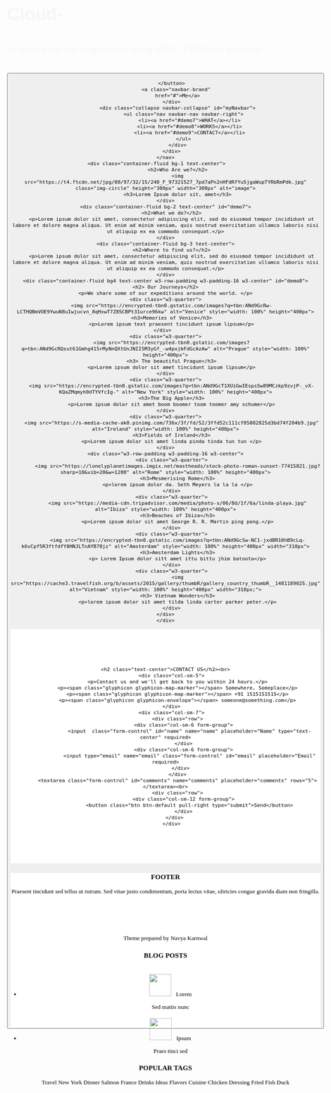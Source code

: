 # Cloud-
#a basic front-end blog/website using HTML, CSS5 and bootstrap
<!DOCTYPE HTML>
<html lang="en">
<head>
	<title>Cloud</title>
	<meta charset="utf-8">
	<meta name="viewport" content="width=device-width, initial scale=1">
	<link rel="stylesheet" href="https://maxcdn.bootstrapcdn.com/bootstrap/3.3.7/css/bootstrap.min.css">
	<link rel="stylesheet" href="https://www.w3schools.com/w3css/4/w3.css">
  <script src="https://ajax.googleapis.com/ajax/libs/jquery/1.12.4/jquery.min.js"></script>
  <script src="https://maxcdn.bootstrapcdn.com/bootstrap/3.3.7/js/bootstrap.min.js"></script>
<style>
	.bg-1{
		background-image: url("http://www.adobewordpress.com/duvar-kagitlari/wallpaper-37.jpg");
		color: #ffffff;
		height: 100%;
		width: 100%;
		background-size: cover;
		font-family: Avenir;

	}
	h2, h3, h4{
		font-family: avenir;
	}
	.bg-2{
		background-image:url("http://cdn.wanderlust.co.uk/contentimages/wanderlust/photos-cable-car-san-francisco-california.jpg?maxwidth=900");
		color: #ffffff;
		font-family: avenir;
		height: 100%;
		width: 100%;
		background-size: cover;
	}
	.bg-3{
		background-image: url("http://wallpapercave.com/wp/7uw5sUQ.jpg");
		color: #ffffff;
		font-family: avenir;
		background-size: cover;
	}
	.container-fluid {
		padding-top: 70px;
		padding-bottom: 70px;
}
.bg4{
	background-color: #ffffff;
	color: #000000;
	font-family: avenir;
}
body {
    font: 20px "Karma", sans-serif;
    line-height: 1.8;
    color: #f5f6f7;
}
img{
	padding-top: 17px;
	padding-bottom: 17px;
	padding-right: 7px;
	padding-right: 7px;
}

p {font-size: 18px;}
.navbar {
    padding-top: 15px;
    padding-bottom: 15px;
    border: 0;
    border-radius: 0;
    margin-bottom: 0;
    font-size: 12px;
    letter-spacing: 5px;
}

.navbar-nav li a:hover {
    color: #1abc9c !important;
}
.bg5{
	background-color: #2f2f2f;
    color: #ffffff;
}
.bg6{
	background-color: #006080;
	color: #ffffff; 
}
.bg7{
	background-color: #ffffff;
	color: #000000;
	background-size: cover;
	font-family: avenir;
}
footer{
	background-color: #ffffff;
	color: #000000;
	font-family: avenir;
	height: 350px;
}
</style>
</head>
<body>
	<nav class="navbar navbar-default">
		<div class="container">
		<div class="navbar-header">
		<button type="button" class="navbar-toggle" data-toggle="collapse" data-target="#myNavbar">
			<span class="icon-bar"></span>
			<span class="icon-bar"></span>
			<span class="icon-bar"></span>
			
		</button>
			<a class="navbar-brand" 
			href="#">Me</a>
		</div>
			<div class="collapse navbar-collapse" id="myNavbar">
				<ul class="nav navbar-nav navbar-right">
					<li><a href="#demo7">WHAT</a></li>
					<li><a href="#demo8">WORKS</a></li>
					<li><a href="#demo9">CONTACT</a></li>
				</ul>
			</div>
		</div>
	</nav>
	<div class="container-fluid bg-1 text-center">		
			<h2>Who Are we?</h2>
			<img src="https://t4.ftcdn.net/jpg/00/97/32/15/240_F_97321527_7pd7aPn2nHFdRfYu5jgaWupTYRbRmPdk.jpg" class="img-circle" height="300px" width="300px" alt="image">
			<h3>Lorem Ipsum dolor sit, amet</h3>
	</div>
	<div class="container-fluid bg-2 text-center" id="demo7">
		<h2>What we do?</h2>
		<p>Lorem ipsum dolor sit amet, consectetur adipiscing elit, sed do eiusmod tempor incididunt ut labore et dolore magna aliqua. Ut enim ad minim veniam, quis nostrud exercitation ullamco laboris nisi ut aliquip ex ea commodo consequat.</p>
	</div>
	<div class="container-fluid bg-3 text-center">
		<h2>Where to find us?</h2>
		<p>Lorem ipsum dolor sit amet, consectetur adipiscing elit, sed do eiusmod tempor incididunt ut labore et dolore magna aliqua. Ut enim ad minim veniam, quis nostrud exercitation ullamco laboris nisi ut aliquip ex ea commodo consequat.</p>
	</div>
	<div class="container-fluid bg4 text-center w3-row-padding w3-padding-16 w3-center" id="demo8">
	<h2> Our Journeys</h2>
	<p>We share some of our expeditions around the world. </p>
	<div class="w3-quarter">
		<img src="https://encrypted-tbn0.gstatic.com/images?q=tbn:ANd9GcRw-LCTHQBmVOE9YwuN8uIwjucvn_8qHxwT7Z8SCBPt31urce96kw" alt="Venice" style="width: 100%" height="400px">
		<h3>Memories of Venice</h3>
		<p>Lorem ipsum text praesent tincidunt ipsum lipsum</p>
	</div>	
	<div class="w3-quarter">
		<img src="https://encrypted-tbn0.gstatic.com/images?q=tbn:ANd9GcRQsut61Gmhg415rMyNnQXtUnJNII5M3yGf_-w4pxjbFdGcAzAw" alt="Prague" style="width: 100%" height="400px">
		<h3> The beautiful Prague</h3>
		<p>Lorem ipsum dolor sit amet tincidunt ipsum lipsum</p>
	</div>
	<div class="w3-quarter">
		<img src="https://encrypted-tbn0.gstatic.com/images?q=tbn:ANd9GcT1XUiGwIEspsSw89MCzkp9zvjP-_vX-KQaZMqmyh0dTYVfcIg-" alt="New York" style="width: 100%" height="400px">
		<h3>The Big Apple</h3>
		<p>Lorem ipsum dolor sit amet boom boomer toom toomer amy schumer</p>
	</div>
	<div class="w3-quarter">
		<img src="https://s-media-cache-ak0.pinimg.com/736x/3f/fd/52/3ffd52c111cf85802825d3bd74f204b9.jpg" alt="Ireland" style="width: 100%" height="400px">
		<h3>Fields of Ireland</h3>
		<p>Lorem ipsum dolor sit amet linda pinda tinda tun tun </p>
	</div>
	<div class="w3-row-padding w3-padding-16 w3-center">
		<div class="w3-quarter">
			<img src="https://lonelyplanetimages.imgix.net/mastheads/stock-photo-roman-sunset-77415821.jpg?sharp=10&vib=20&w=1200" alt="Rome" style="width: 100%" height="400px">
			<h3>Mesmerising Rome</h3>
			<p>lorem ipsum dolor da. Seth Meyers la la la </p>
		</div>
		<div class="w3-quarter">
			<img src="https://media-cdn.tripadvisor.com/media/photo-s/06/8d/1f/6a/linda-playa.jpg" alt="Ibiza" style="width: 100%" height="400px">
			<h3>Beaches of Ibiza</h3>
			<p>Lorem ipsum dolor sit amet George R. R. Martin ping pong.</p>
		</div>
		<div class="w3-quarter">
			<img src="https://encrypted-tbn0.gstatic.com/images?q=tbn:ANd9GcSw-NC1-jxdBR10hB9cLq-k6vCpf5R3ftfdfY8HNJLTnAYB78jz" alt="Amsterdam" style="width: 100%" height="400px" width="310px">
			<h3>Amsterdam Lights</h3>
			<p> Lorem Ipsum dolor sitt amet ittu bittu jhim batoota</p>
		</div>
		<div class="w3-quarter">
			<img src="https://cache3.travelfish.org/b/assets/2015/gallery/thumbR/gallery_country_thumbR__1481189025.jpg" alt="Vietnam" style="width: 100%" height="400px" width="310px;">
			<h3> Vietnam Wonders</h3>
			<p>lorem ipsum dolor sit amet tilda linda carter parker peter.</p>
		</div>
	</div>
    </div>
<div class="container-fluid bg7" id="demo9">

	<h2 class="text-center">CONTACT US</h2><br>
		<div class="col-sm-5">
			<p>Contact us and we'll get back to you within 24 hours.</p>
			<p><span class="glyphicon glyphicon-map-marker"></span> Somewhere, Someplace</p>
			<p><span class="glyphicon glyphicon-map-marker"></span> +91 1515151515</p>
			<p><span class="glyphicon glyphicon-envelope"></span> someone@something.com</p>
		</div>
		<div class="col-sm-7">
			<div class="row">
				<div class="col-sm-6 form-group">
					<input  class="form-control" id="name" name="name" placeholder="Name" type="text-center" required>
				</div>
				<div class="col-sm-6 form-group">
					<input type="email" name="email" class="form-control" id="email" placeholder="Email" required>
				</div>	
			</div>
			<textarea class="form-control" id="comments" name="comments" placeholder="comments" rows="5"></textarea><br>
			<div class="row">
				<div class="col-sm-12 form-group">
					<button class="btn btn-default pull-right type="submit">Send</button>
				</div>
			</div>	
		</div>
</div>
<footer class="w3-row-padding w3-padding-32">
  <div class="w3-third">
  <h3>FOOTER</h3>
  	<p>Praesent tincidunt sed tellus ut rutrum. Sed vitae justo condimentum, porta lectus vitae, ultricies congue gravida diam non fringilla.</p><br><br><br><br>
  	<p>Theme prepared by Navya Karnwal</p>
  </div>
  <div class="w3-third">
  	<h3>BLOG POSTS</h3>
      <ul class="w3-ul w3-hoverable">
        <li class="w3-padding-16">
          <img src="https://s-media-cache-ak0.pinimg.com/236x/8b/6b/13/8b6b13bc02e3766874a6a43e8a5f72e2.jpg" style="width:50px">
          <span class="w3-large">Lorem</span><br>
          <span>Sed mattis nunc</span>
        </li>
        <li class="w3-padding-16">
          <img src="https://upload.wikimedia.org/wikipedia/commons/thumb/b/b7/Nizza-C%C3%B4te_d%27Azur.jpg/1200px-Nizza-C%C3%B4te_d%27Azur.jpg" style="width:50px">
          <span class="w3-large">Ipsum</span><br>
          <span>Praes tinci sed</span>
        </li> 
      </ul>
  </div>
  <div class="w3-third w3-serif">
      <h3>POPULAR TAGS</h3>
      <p>
        <span class="w3-tag w3-black w3-margin-bottom">Travel</span> <span class="w3-tag w3-dark-grey w3-small w3-margin-bottom">New York</span> <span class="w3-tag w3-dark-grey w3-small w3-margin-bottom">Dinner</span>
        <span class="w3-tag w3-dark-grey w3-small w3-margin-bottom">Salmon</span> <span class="w3-tag w3-dark-grey w3-small w3-margin-bottom">France</span> <span class="w3-tag w3-dark-grey w3-small w3-margin-bottom">Drinks</span>
        <span class="w3-tag w3-dark-grey w3-small w3-margin-bottom">Ideas</span> <span class="w3-tag w3-dark-grey w3-small w3-margin-bottom">Flavors</span> <span class="w3-tag w3-dark-grey w3-small w3-margin-bottom">Cuisine</span>
        <span class="w3-tag w3-dark-grey w3-small w3-margin-bottom">Chicken</span> <span class="w3-tag w3-dark-grey w3-small w3-margin-bottom">Dressing</span> <span class="w3-tag w3-dark-grey w3-small w3-margin-bottom">Fried</span>
        <span class="w3-tag w3-dark-grey w3-small w3-margin-bottom">Fish</span> <span class="w3-tag w3-dark-grey w3-small w3-margin-bottom">Duck</span>
        </p>
        </div>
</footer>	
</body>
</html>
